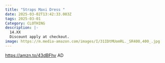 ```yaml
---
title: "Straps Maxi Dress "
date: 2025-03-02T13:42:33.003Z
tags: 2025-03-01
Category: CLOTHING
description: |-
  14.XX
  Discount apply at checkout.
image: https://m.media-amazon.com/images/I/31IDtMUomRL._SR400,400_.jpg
---
```

https://amzn.to/43dBFhv   AD